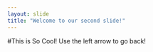 ```yaml
---
layout: slide
title: "Welcome to our second slide!"
---
```

#This is So Cool!
Use the left arrow to go back!
